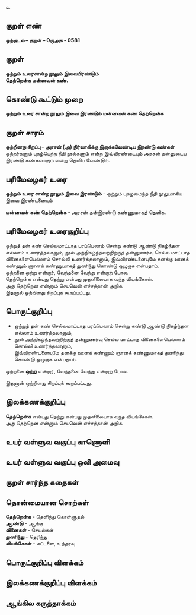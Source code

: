உ

## குறள் எண் 

**ஒற்றாடல் – குறள் – 0ருஅக - 0581**  

## குறள் 

**ஒற்றும் உரைசான்ற நூலும் இவையிரண்டும்  
தெற்றென்க மன்னவன் கண்.**  

## கொண்டு கூட்டும் முறை

**ஒற்றும் உரை சான்ற நூலும் இவை இரண்டும் மன்னவன் கண் தெற்றென்க**

## குறள் சாரம் 

**ஒற்றினது சிறப்பு - அரசன் (அ) நிர்வாகிக்கு இருக்கவேண்டிய இரண்டு கண்கள்**  
ஒற்றர்களும் புகழ்பெற்ற நீதி நூல்களும் என்ற இவ்விரண்டையும் அரசன் தன்னுடைய இரண்டு கண்களாகும் என்று தெளிய வேண்டும்.  

## பரிமேலழகர் உரை

**ஒற்றும் உரை சான்ற நூலும் இவை இரண்டும்** - ஒற்றும் புகழமைந்த நீதி நூலுமாகிய இவை இரண்டனையும்  

**மன்னவன் கண் தெற்றென்க** - அரசன் தன்இரண்டு கண்ணுமாகத் தெளிக. 

## பரிமேலழகர் உரைகுறிப்பு   

ஒற்றுத் தன் கண் செல்லமாட்டாத பரப்பெலாம் சென்று கண்டு ஆண்டு நிகழ்ந்தன எல்லாம் உணர்த்தலானும், நூல் அந்நிகழ்ந்தவற்றிற்குத் தன்னுணர்வு செல்ல மாட்டாத வினைகளையெல்லாம் சொல்லி உணர்த்தலானும், இவ்விரண்டனையுமே தனக்கு ஊனக் கண்ணும் ஞானக் கண்ணுமாகத் துணிந்து கொண்டு ஒழுகுக என்பதாம்.  
ஒற்றனை ஒற்று என்றார், வேந்தனை வேந்து என்றாற் போல.  
தெற்றென்க என்பது தெற்று என்பது முதனிலையாக வந்த வியங்கோள்.  
அது தெற்றென என்னும் செயவென் எச்சத்தான் அறிக.  
இதனால் ஒற்றினது சிறப்புக் கூறப்பட்டது.   
 
## பொருட்குறிப்பு 

* ஒற்றுத் தன் கண் செல்லமாட்டாத பரப்பெலாம் சென்று கண்டு ஆண்டு நிகழ்ந்தன எல்லாம் உணர்த்தலானும்,    
* நூல் அந்நிகழ்ந்தவற்றிற்குத் தன்னுணர்வு செல்ல மாட்டாத வினைகளையெல்லாம் சொல்லி உணர்த்தலானும்,  
இவ்விரண்டனையுமே தனக்கு ஊனக் கண்ணும் ஞானக் கண்ணுமாகத் துணிந்து கொண்டு ஒழுகுக என்பதாம். 

ஒற்றனை **ஒற்று** என்றார், வேந்தனை வேந்து என்றாற் போல.  

இதனான் ஒற்றினது சிறப்புக் கூறப்பட்டது.    

## இலக்கணக்குறிப்பு  

**தெற்றென்க** என்பது தெற்று என்பது முதனிலையாக வந்த வியங்கோள்.  
அது தெற்றென என்னும் செயவென் எச்சத்தான் அறிக.  

## உயர் வள்ளுவ வகுப்பு காணொளி


## உயர் வள்ளுவ வகுப்பு ஒலி அமைவு 

 
## குறள் சார்ந்த கதைகள் 


## தொன்மையான சொற்கள்

**தெற்றென்க** - தெளிந்து கொள்ளுதல்     
**ஆண்டு** - ஆங்கு   
**வினைகள்** - செயல்கள்     
**துணிந்து** - தெரிந்து   
**வியங்கோள்** - கட்டளை, உத்தரவு   

## பொருட்குறிப்பு விளக்கம்


## இலக்கணக்குறிப்பு விளக்கம்


## ஆங்கில கருத்தாக்கம் 


